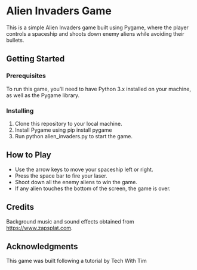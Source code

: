 # Alien Invaders Game
This is a simple Alien Invaders game built using Pygame, where the player controls a spaceship and shoots down enemy aliens while avoiding their bullets.

## Getting Started

### Prerequisites
To run this game, you'll need to have Python 3.x installed on your machine, as well as the Pygame library.

### Installing

1. Clone this repository to your local machine.
2. Install Pygame using pip install pygame
3. Run python alien_invaders.py to start the game.

## How to Play
- Use the arrow keys to move your spaceship left or right.
- Press the space bar to fire your laser.
- Shoot down all the enemy aliens to win the game.
- If any alien touches the bottom of the screen, the game is over.

## Credits
Background music and sound effects obtained from https://www.zapsplat.com.

## Acknowledgments
This game was built following a tutorial by Tech With Tim

